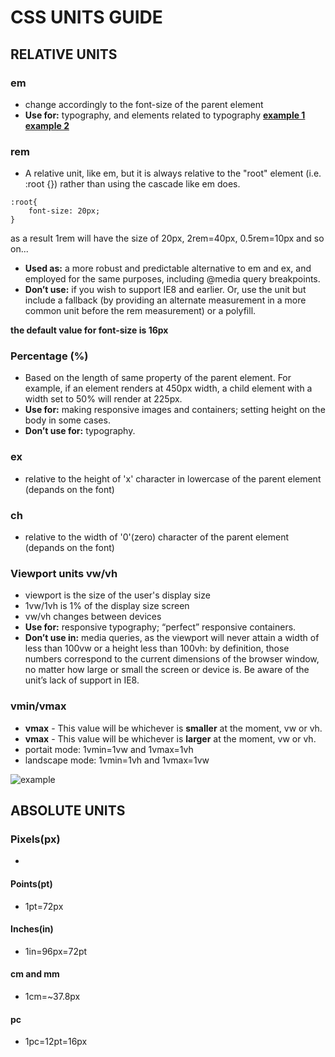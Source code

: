 # **CSS UNITS GUIDE**

## **RELATIVE UNITS**

### **em**

* change accordingly to the font-size of the parent element
* **Use for:** typography, and elements related to typography
**[example 1](https://codepen.io/dixita0607/pen/QQNomG)**
**[example 2](https://codepen.io/dixita0607/pen/LQNoOL)**

### **rem**
* A relative unit, like em, but it is always relative to the "root" element (i.e. :root {}) rather than using the cascade like em does. 
```
:root{
    font-size: 20px;
}
```
as a result 1rem will have the size of 20px, 2rem=40px, 0.5rem=10px and so on...

* **Used as:** a more robust and predictable alternative to em and ex, and employed for the same purposes, including @media query breakpoints.
* **Don’t use:** if you wish to support IE8 and earlier. Or, use the unit but include a fallback (by providing an alternate measurement in a more common unit before the rem measurement) or a polyfill.

**the default value for font-size is 16px**

### **Percentage (%)**
* Based on the length of same property of the parent element. For example, if an element renders at 450px width, a child element with a width set to 50% will render at 225px.
* **Use for:** making responsive images and containers; setting height on the body in some cases.
* **Don’t use for:** typography.
### **ex**
* relative to the height of 'x' character in lowercase of the parent element (depands on the font)
### **ch**
* relative to the width of '0'(zero) character of the parent element (depands on the font)

### **Viewport units vw/vh**
* viewport is the size of the user's display size
* 1vw/1vh is 1% of the display size screen
* vw/vh changes between devices
* **Use for:** responsive typography; “perfect” responsive containers.
* **Don’t use in:** media queries, as the viewport will never attain a width of less than 100vw or a height less than 100vh: by definition, those numbers correspond to the current dimensions of the browser window, no matter how large or small the screen or device is. Be aware of the unit’s lack of support in IE8.

### **vmin/vmax**
* **vmax** - This value will be whichever is **smaller** at the moment, vw or vh.
* **vmax** - This value will be whichever is **larger** at the moment, vw or vh.
* portait mode: 1vmin=1vw and 1vmax=1vh
* landscape mode: 1vmin=1vh and 1vmax=1vw

![example](https://image.ibb.co/j7urcp/rtaImage.png)

## **ABSOLUTE UNITS**

### **Pixels(px)**
* 
#### **Points(pt)**
* 1pt=72px
#### **Inches(in)**
* 1in=96px=72pt
#### **cm and mm**
* 1cm=~37.8px
#### **pc**
* 1pc=12pt=16px

